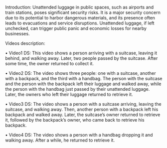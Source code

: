 Introduction:
Unattended luggage in public spaces, such as airports and
train stations, poses significant security risks. It is a major
security concern due to its potential to harbor dangerous
materials, and its presence often leads to evacuations and
service disruptions. Unattended luggage, if left unchecked,
can trigger public panic and economic losses for nearby
businesses.


Videos description:

• Video1 DS: This video shows a person arriving with
a suitcase, leaving it behind, and walking away. Later,
two people passed by the suitcase. After some time, the
owner returned to collect it.

• Video2 DS: The video shows three people: one with a
suitcase, another with a backpack, and the third with a
handbag. The person with the suitcase and the person
with the backpack left their luggage and walked away,
while the person with the handbag just passed by their
unattended luggage. Later, the owners who left their
luggage returned to retrieve it.

• Video3 DS: The video shows a person with a suitcase
arriving, leaving the suitcase, and walking away. Then,
another person with a backpack left his backpack and
walked away. Later, the suitcase’s owner returned to
retrieve it, followed by the backpack’s owner, who
came back to retrieve his backpack.

• Video4 DS: The video shows a person with a handbag dropping it and walking away. After a while, he
returned to retrieve it.

